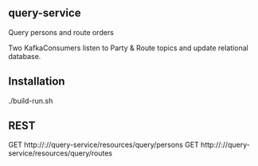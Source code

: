 ## query-service

Query persons and route orders 

Two KafkaConsumers listen to Party & Route topics and update relational database.  

## Installation

./build-run.sh

## REST

GET  http://<host>:<port>//query-service/resources/query/persons
GET  http://<host>:<port>//query-service/resources/query/routes

